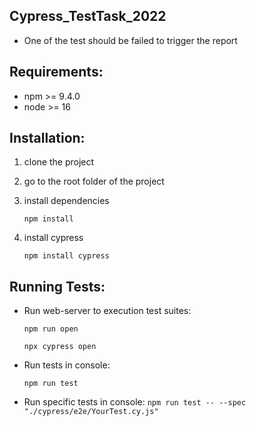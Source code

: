 ## Cypress_TestTask_2022
- One of the test should be failed to trigger the report

## Requirements:
- npm >= 9.4.0
- node >= 16

## Installation:

1. clone the project
2. go to the root folder of the project
3. install dependencies

   `npm install`

4. install cypress

   `npm install cypress`

## Running Tests:

- Run web-server to execution test suites:

  `npm run open`

  `npx cypress open`

- Run tests in console:

  `npm run test`

- Run specific tests in console:
  `npm run test -- --spec "./cypress/e2e/YourTest.cy.js"`
